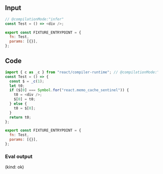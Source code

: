 
## Input

```javascript
// @compilationMode:"infer"
const Test = () => <div />;

export const FIXTURE_ENTRYPOINT = {
  fn: Test,
  params: [{}],
};

```

## Code

```javascript
import { c as _c } from "react/compiler-runtime"; // @compilationMode:"infer"
const Test = () => {
  const $ = _c(1);
  let t0;
  if ($[0] === Symbol.for("react.memo_cache_sentinel")) {
    t0 = <div />;
    $[0] = t0;
  } else {
    t0 = $[0];
  }
  return t0;
};

export const FIXTURE_ENTRYPOINT = {
  fn: Test,
  params: [{}],
};

```
      
### Eval output
(kind: ok) <div></div>